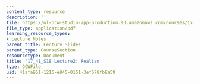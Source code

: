 ```yaml
---
content_type: resource
description: ''
file: https://ol-ocw-studio-app-production.s3.amazonaws.com/courses/17-41-introduction-to-international-relations-spring-2018/41afa9511216e84501513ef678fb8a59_MIT17_41S18_lec2.pdf
file_type: application/pdf
learning_resource_types:
- Lecture Notes
parent_title: Lecture Slides
parent_type: CourseSection
resourcetype: Document
title: '17_41_S18 Lecture2: Realism'
type: OCWFile
uid: 41afa951-1216-e845-0151-3ef678fb8a59
---
```


